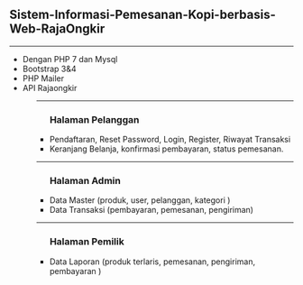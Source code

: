 <h2> Sistem-Informasi-Pemesanan-Kopi-berbasis-Web-RajaOngkir </h2>
<hr>
<ul>
<li> Dengan PHP 7 dan Mysql </li>
<li> Bootstrap 3&4 </li>
<li> PHP Mailer</li>
<li> API Rajaongkir</li>
<ul>
 <hr>
 <ul> 
<h3> Halaman Pelanggan</h3>
<li> Pendaftaran, Reset Password, Login, Register, Riwayat Transaksi</li>
<li> Keranjang Belanja, konfirmasi pembayaran, status pemesanan.
 </ul>
 <hr>
 <ul>
<h3> Halaman Admin</h3>
<li> Data Master (produk, user, pelanggan, kategori )</li>
<li> Data Transaksi (pembayaran, pemesanan, pengiriman)</li>

 </ul>
<hr>

 <ul>
<h3> Halaman Pemilik</h3>
<li> Data Laporan (produk terlaris, pemesanan, pengiriman, pembayaran )</li>
</ul>
  

